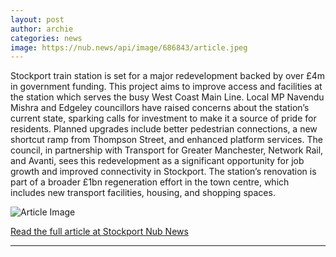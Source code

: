 ```yaml
---
layout: post
author: archie
categories: news
image: https://nub.news/api/image/686843/article.jpeg
---
```

Stockport train station is set for a major redevelopment backed by over £4m in government funding. This project aims to improve access and facilities at the station which serves the busy West Coast Main Line. Local MP Navendu Mishra and Edgeley councillors have raised concerns about the station’s current state, sparking calls for investment to make it a source of pride for residents. Planned upgrades include better pedestrian connections, a new shortcut ramp from Thompson Street, and enhanced platform services. The council, in partnership with Transport for Greater Manchester, Network Rail, and Avanti, sees this redevelopment as a significant opportunity for job growth and improved connectivity in Stockport. The station’s renovation is part of a broader £1bn regeneration effort in the town centre, which includes new transport facilities, housing, and shopping spaces.

![Article Image](https://nub.news/api/image/686843/article.jpeg)

[Read the full article at Stockport Nub News](https://stockport.nub.news/news/local-news/the-major-redevelopment-planned-for-stockport-station-270319)

---
